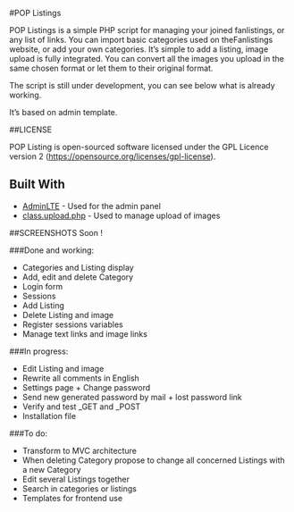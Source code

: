 #POP Listings

POP Listings is a simple PHP script for managing your joined fanlistings, or any list of links.
You can import basic categories used on theFanlistings website, or add your own categories. It’s simple to add a listing, image upload is fully integrated. You can convert all the images you upload in the same chosen format or let them to their original format.

The script is still under development, you can see below what is already working.

It’s based on  admin template. 

##LICENSE

POP Listing is open-sourced software licensed under the GPL Licence version 2 (https://opensource.org/licenses/gpl-license).

## Built With

* [AdminLTE](https://almsaeedstudio.com/) - Used for the admin panel
* [class.upload.php](https://www.verot.net/php_class_upload.htm) - Used to manage upload of images

##SCREENSHOTS
Soon !

###Done and working:
* Categories and Listing display
* Add, edit and delete Category
* Login form
* Sessions
* Add Listing
* Delete Listing and image
* Register sessions variables
* Manage text links and image links

###In progress:
* Edit Listing and image
* Rewrite all comments in English
* Settings page + Change password
* Send new generated password by mail + lost password link
* Verify and test _GET and _POST
* Installation file

###To do:
* Transform to MVC architecture
* When deleting Category propose to change all concerned Listings with a new Category
* Edit several Listings together
* Search in categories or listings
* Templates for frontend use

